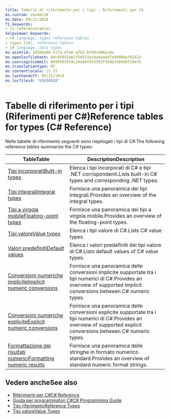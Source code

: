 ```yaml
---
title: Tabelle di riferimento per i tipi - Riferimenti per C#
ms.custom: seodec18
ms.date: 09/21/2018
f1_keywords:
- cs.referencetables
helpviewer_keywords:
- C# language, types reference tables
- types [C#], reference tables
- C# language, data types
ms.assetid: 1d2b6a9b-31fd-4fa6-a7b2-bfd9c806ac8a
ms.openlocfilehash: 0dc45852ab1f5d533acba4dad47a04008ef0242a
ms.sourcegitcommit: 8699383914c24a0df033393f55db3369db728a7b
ms.translationtype: HT
ms.contentlocale: it-IT
ms.lasthandoff: 05/15/2019
ms.locfileid: "65634028"
---
```

# <a name="reference-tables-for-types-c-reference"></a><span data-ttu-id="f973e-102">Tabelle di riferimento per i tipi (Riferimenti per C#)</span><span class="sxs-lookup"><span data-stu-id="f973e-102">Reference tables for types (C# Reference)</span></span>

<span data-ttu-id="f973e-103">Nelle tabelle di riferimento seguenti sono riepilogati i tipi di C#:</span><span class="sxs-lookup"><span data-stu-id="f973e-103">The following reference tables summarize the C# types:</span></span>

|<span data-ttu-id="f973e-104">Table</span><span class="sxs-lookup"><span data-stu-id="f973e-104">Table</span></span>|<span data-ttu-id="f973e-105">Description</span><span class="sxs-lookup"><span data-stu-id="f973e-105">Description</span></span>|
|---------|---------|
|[<span data-ttu-id="f973e-106">Tipi incorporati</span><span class="sxs-lookup"><span data-stu-id="f973e-106">Built-in types</span></span>](built-in-types-table.md)|<span data-ttu-id="f973e-107">Elenca i tipi incorporati di C# e tipi .NET corrispondenti.</span><span class="sxs-lookup"><span data-stu-id="f973e-107">Lists built-in C# types and corresponding .NET types.</span></span>|
|[<span data-ttu-id="f973e-108">Tipi integrali</span><span class="sxs-lookup"><span data-stu-id="f973e-108">Integral types</span></span>](integral-types-table.md)|<span data-ttu-id="f973e-109">Fornisce una panoramica dei tipi integrali.</span><span class="sxs-lookup"><span data-stu-id="f973e-109">Provides an overview of the integral types.</span></span>|
|[<span data-ttu-id="f973e-110">Tipi a virgola mobile</span><span class="sxs-lookup"><span data-stu-id="f973e-110">Floating-point types</span></span>](floating-point-types-table.md)|<span data-ttu-id="f973e-111">Fornisce una panoramica dei tipi a virgola mobile.</span><span class="sxs-lookup"><span data-stu-id="f973e-111">Provides an overview of the floating-point types.</span></span>|
|[<span data-ttu-id="f973e-112">Tipi valore</span><span class="sxs-lookup"><span data-stu-id="f973e-112">Value types</span></span>](value-types-table.md)|<span data-ttu-id="f973e-113">Elenca i tipi valore di C#.</span><span class="sxs-lookup"><span data-stu-id="f973e-113">Lists C# value types.</span></span>|
|[<span data-ttu-id="f973e-114">Valori predefiniti</span><span class="sxs-lookup"><span data-stu-id="f973e-114">Default values</span></span>](default-values-table.md)|<span data-ttu-id="f973e-115">Elenca i valori predefiniti dei tipi valore di C#.</span><span class="sxs-lookup"><span data-stu-id="f973e-115">Lists default values of C# value types.</span></span>|
|[<span data-ttu-id="f973e-116">Conversioni numeriche implicite</span><span class="sxs-lookup"><span data-stu-id="f973e-116">Implicit numeric conversions</span></span>](implicit-numeric-conversions-table.md)|<span data-ttu-id="f973e-117">Fornisce una panoramica delle conversioni implicite supportate tra i tipi numerici di C#.</span><span class="sxs-lookup"><span data-stu-id="f973e-117">Provides an overview of supported implicit conversions between C# numeric types.</span></span>|
|[<span data-ttu-id="f973e-118">Conversioni numeriche esplicite</span><span class="sxs-lookup"><span data-stu-id="f973e-118">Explicit numeric conversions</span></span>](explicit-numeric-conversions-table.md)|<span data-ttu-id="f973e-119">Fornisce una panoramica delle conversioni esplicite supportate tra i tipi numerici di C#.</span><span class="sxs-lookup"><span data-stu-id="f973e-119">Provides an overview of supported explicit conversions between C# numeric types.</span></span>|
|[<span data-ttu-id="f973e-120">Formattazione dei risultati numerici</span><span class="sxs-lookup"><span data-stu-id="f973e-120">Formatting numeric results</span></span>](formatting-numeric-results-table.md)|<span data-ttu-id="f973e-121">Fornisce una panoramica delle stringhe in formato numerico standard.</span><span class="sxs-lookup"><span data-stu-id="f973e-121">Provides an overview of standard numeric format strings.</span></span>|

## <a name="see-also"></a><span data-ttu-id="f973e-122">Vedere anche</span><span class="sxs-lookup"><span data-stu-id="f973e-122">See also</span></span>

- [<span data-ttu-id="f973e-123">Riferimenti per C#</span><span class="sxs-lookup"><span data-stu-id="f973e-123">C# Reference</span></span>](../index.md)
- [<span data-ttu-id="f973e-124">Guida per programmatori C#</span><span class="sxs-lookup"><span data-stu-id="f973e-124">C# Programming Guide</span></span>](../../programming-guide/index.md)
- [<span data-ttu-id="f973e-125">Tipi riferimento</span><span class="sxs-lookup"><span data-stu-id="f973e-125">Reference Types</span></span>](reference-types.md)
- [<span data-ttu-id="f973e-126">Tipi valore</span><span class="sxs-lookup"><span data-stu-id="f973e-126">Value Types</span></span>](value-types.md)
